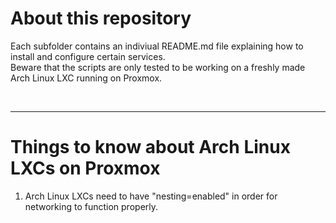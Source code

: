 # About this repository

Each subfolder contains an indiviual README.md file explaining how to install and configure certain services.\
Beware that the scripts are only tested to be working on a freshly made Arch Linux LXC running on Proxmox.

<br />
<hr>

# Things to know about Arch Linux LXCs on Proxmox

1. Arch Linux LXCs need to have "nesting=enabled" in order for networking to function properly.
